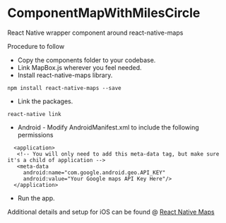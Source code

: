 # ComponentMapWithMilesCircle
React Native wrapper component around react-native-maps

Procedure to follow
- Copy the components folder to your codebase.
- Link MapBox.js wherever you feel needed.
- Install react-native-maps library.
```
npm install react-native-maps --save
```
- Link the packages.
```
react-native link
```
- Android - Modify AndroidManifest.xml to include the following permissions  
```
  <application>
   <!-- You will only need to add this meta-data tag, but make sure it's a child of application -->
   <meta-data
     android:name="com.google.android.geo.API_KEY"
     android:value="Your Google maps API Key Here"/>
  </application>

```
- Run the app.


Additional details and setup for iOS can be found @ [React Native Maps](https://github.com/react-native-community/react-native-maps)

